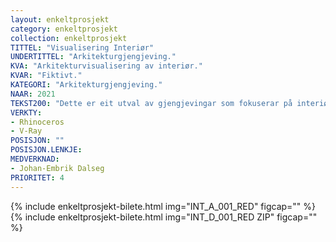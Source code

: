 ```yaml
---
layout: enkeltprosjekt
category: enkeltprosjekt
collection: enkeltprosjekt
TITTEL: "Visualisering Interiør"
UNDERTITTEL: "Arkitekturgjengjeving."
KVA: "Arkitekturvisualisering av interiør."
KVAR: "Fiktivt."
KATEGORI: "Arkitekturgjengjeving."
NAAR: 2021
TEKST200: "Dette er eit utval av gjengjevingar som fokuserar på interiør. Prosjektet som er gjengjeve er ikkje utvikla i detalj, og gjengjevingane fokuserar berre på eitt rom. <br><br> Programvarene som er brukt har eg vald fordi eg har tru på dei, og meiner dei skal vera gode til formålet. Prosjektet har eg brukt som anledning til å verte kjend med spesielt V-Ray, då eg tidlegare har jobba mykje med Rhinoceros og brukt det i både utvikling og modellering. <br><br> Bileta er forsøk på å leike med lys og interiør, og augnar å liggje så tett på realisme som mogleg. Dette betyr mykje små justeringar, og er eit tidkrevjande arbeid. Bileta leid noko av at dette huset ikkje er prosjektert, men laga som et utstillings- eller prøverom for meg å arbeide i, og har difor ikkje synlege romforløp. Rommet som er synt i bileta er òg forma som eit trapes, og kan gje eit forvirrande perspektiv. <br><br> I ettertid har eg lærd fleire måtar å optimalisere bruken av verktya på, og eg har vorte flinkare i å forstå kva ein burde prioritere. Verktya er gode for å framstille foreslege prosjekt, men kan òg brukast i ei mykje tidlegare fase i prosjektering. Dette likar eg å arbeide med."
VERKTY:
- Rhinoceros
- V-Ray
POSISJON: ""
POSISJON.LENKJE: 
MEDVERKNAD: 
- Johan-Embrik Dalseg
PRIORITET: 4
---
```

{% include enkeltprosjekt-bilete.html   img="INT_A_001_RED"     figcap="" %}
{% include enkeltprosjekt-bilete.html   img="INT_D_001_RED ZIP" figcap="" %}